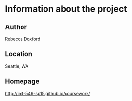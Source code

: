 # Information about the project

## Author

Rebecca Doxford

## Location

Seattle, WA

## Homepage

http://imt-549-sp19.github.io/coursework/
